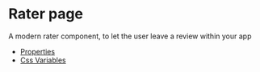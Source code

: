 # Rater page

A modern rater component, to let the user leave a review within your app

- [Properties](props.md)
- [Css Variables](css-vars.md)
